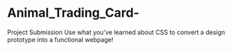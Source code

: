 # Animal_Trading_Card-
Project Submission 
Use what you've learned about CSS to convert a design prototype into a functional webpage!
